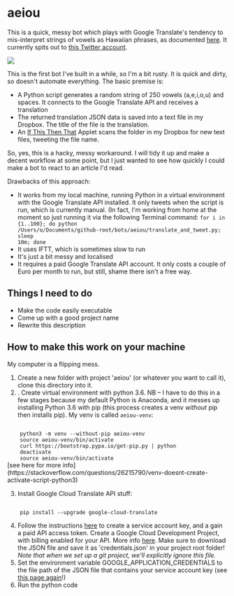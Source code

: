 # aeiou

This is a quick, messy bot which plays with Google Translate's tendency to mis-interpret strings of vowels as Hawaiian phrases, as documented [here](http://languagelog.ldc.upenn.edu/nll/?p=36753). It currently spits out to [this Twitter account](https://twitter.com/hawaiian_wisdom).

![](https://www.dropbox.com/s/k9b8kwtqyyk6pts/Screenshot%202018-02-20%2015.02.28.png?dl=1)

This is the first bot I've built in a while, so I'm a bit rusty. It is quick and dirty, so doesn't automate everything. The basic premise is:

- A Python script generates a random string of 250 vowels (a,e,i,o,u) and spaces. It connects to the Google Translate API and receives a translation
- The returned translation JSON data is saved into a text file in my Dropbox. The title of the file is the translation.
- An [If This Then That](http://ifttt.com) Applet scans the folder in my Dropbox for new text files, tweeting the file name. 

So, yes, this is a hacky, messy workaround. I will tidy it up and make a decent workflow at some point, but I just wanted to see how quickly I could make a bot to react to an article I'd read.

Drawbacks of this approach:

- It works from my local machine, running Python in a virtual environment with the Google Translate API installed. It only tweets when the script is run, which is currently manual. (In fact, I'm working from home at the moment so just running it via the following Terminal command: <code>for i in {1..100}; do python /Users/o/Documents/github-root/bots/aeiou/translate_and_tweet.py; sleep 10m; done</code>
- It uses IFTT, which is sometimes slow to run
- It's just a bit messy and localised
- It requires a paid Google Translate API account. It only costs a couple of Euro per month to run, but still, shame there isn't a free way.

## Things I need to do

- Make the code easily executable
- Come up with a good project name
- Rewrite this description

## How to make this work on your machine

My computer is a flipping mess. 

1. Create a new folder with project 'aeiou' (or whatever you want to call it), clone this directory into it.
2. . Create virtual environment with python 3.6. NB – I have to do this in a few stages because my default Python is Anaconda, and it messes up installing Python 3.6 with pip (this process creates a venv *without* pip then installs pip). My venv is called <code>aeiou-venv</code>:
 <code>
    python3 -m venv --without-pip aeiou-venv
    source aeiou-venv/bin/activate
    curl https://bootstrap.pypa.io/get-pip.py | python
    deactivate
    source aeiou-venv/bin/activate
</code>
[see here for more info](https://stackoverflow.com/questions/26215790/venv-doesnt-create-activate-script-python3)

3. Install Google Cloud Translate API stuff:
<code>
    pip install --upgrade google-cloud-translate
</code>

4. Follow the instructions [here](https://cloud.google.com/translate/docs/reference/libraries) to create a service account key, and a gain a paid API access token.
Create a Google Cloud Development Project, with billing enabled for your API. More info [here](https://cloud.google.com/translate/docs/quickstart). Make sure to download the JSON file and save it as 'credentials.json' in your project root folder! *Note that when we set up a git project, we'll explicitly ignore this file.*
5. Set the environment variable GOOGLE_APPLICATION_CREDENTIALS to the file path of the JSON file that contains your service account key (see [this page again](https://cloud.google.com/translate/docs/reference/libraries)!)
6. Run the python code 

